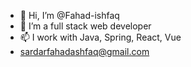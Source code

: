 - 👋 Hi, I’m @Fahad-ishfaq
- 👀 I’m a full stack web developer
- 📫 I work with Java, Spring, React, Vue
-  sardarfahadashfaq@gmail.com
<!---
Fahad-ishfaq/Fahad-ishfaq is a ✨ special ✨ repository because its `README.md` (this file) appears on your GitHub profile.
You can click the Preview link to take a look at your changes.
--->
